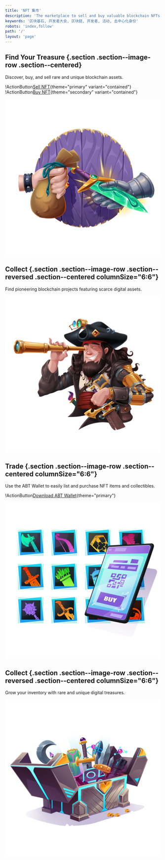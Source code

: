 ```yaml
---
title: 'NFT 集市'
description: 'The marketplace to sell and buy valuable blockchain NFTs'
keywords: '区块基石, 开发者大会, 区块链, 开发者, 活动, 去中心化身份'
robots: 'index,follow'
path: '/'
layout: 'page'
---
```


<style>.section { padding: 0; }</style>

## Find Your Treasure {.section .section--image-row .section--centered}

Discover, buy, and sell rare and unique blockchain assets.

!ActionButton[Sell NFT](/en/offers/create){theme="primary" variant="contained"}
!ActionButton[Buy NFT](/en/offers){theme="secondary" variant="contained"}

![](./images/hero.png)

## Collect {.section .section--image-row .section--reversed .section--centered columnSize="6:6"}

Find pioneering blockchain projects featuring scarce digital assets.

![](./images/discover.png)

## Trade {.section .section--image-row .section--centered columnSize="6:6"}

Use the ABT Wallet to easily list and purchase NFT items and collectibles.

!ActionButton[Download ABT Wallet](https://www.abtwallet.io){theme="primary"}

![](./images/trade.png)

## Collect {.section .section--image-row .section--reversed .section--centered columnSize="6:6"}

Grow your inventory with rare and unique digital treasures.

![](./images/collect.png)
